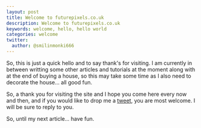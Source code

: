 ```yaml
---
layout: post
title: Welcome to futurepixels.co.uk
description: Welcome to futurepixels.co.uk
keywords: welcome, hello, hello world
categories: welcome
twitter:
  author: @smilinmonki666
---
```


So, this is just a quick hello and to say thank's for visiting. I am currently in between writting some other articles and tutorials at the moment along with at the end of buying a house, so this may take some time as I also need to decorate the house... all good fun.

So, a thank you for visiting the site and I hope you come here every now and then, and if you would like to drop me a <a href="http://twitter.com/smilinmonki666" target="_new">tweet</a>, you are most welcome. I will be sure to reply to you.

So, until my next article... have fun.